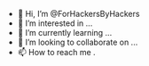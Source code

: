 

- 👋 Hi, I’m @ForHackersByHackers
- 👀 I’m interested in ...
- 🌱 I’m currently learning ...
- 💞️ I’m looking to collaborate on ...
- 📫 How to reach me .
